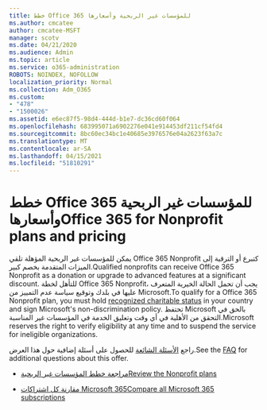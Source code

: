 ```yaml
---
title: خطط Office 365 للمؤسسات غير الربحية وأسعارها
ms.author: cmcatee
author: cmcatee-MSFT
manager: scotv
ms.date: 04/21/2020
ms.audience: Admin
ms.topic: article
ms.service: o365-administration
ROBOTS: NOINDEX, NOFOLLOW
localization_priority: Normal
ms.collection: Adm_O365
ms.custom:
- "478"
- "1500026"
ms.assetid: e6ec87f5-98d4-444d-b1e7-dc36cd60f064
ms.openlocfilehash: 683995071a6902276e041e914453df211cf54fd4
ms.sourcegitcommit: 8bc60ec34bc1e40685e3976576e04a2623f63a7c
ms.translationtype: MT
ms.contentlocale: ar-SA
ms.lasthandoff: 04/15/2021
ms.locfileid: "51810291"
---
```

# <a name="office-365-for-nonprofit-plans-and-pricing"></a><span data-ttu-id="136df-102">خطط Office 365 للمؤسسات غير الربحية وأسعارها</span><span class="sxs-lookup"><span data-stu-id="136df-102">Office 365 for Nonprofit plans and pricing</span></span>

<span data-ttu-id="136df-103">يمكن للمؤسسات غير الربحية المؤهلة تلقي Office 365 Nonprofit كتبرع أو الترقية إلى الميزات المتقدمة بخصم كبير.</span><span class="sxs-lookup"><span data-stu-id="136df-103">Qualified nonprofits can receive Office 365 Nonprofit as a donation or upgrade to advanced features at a significant discount.</span></span> <span data-ttu-id="136df-104">للتأهل لخطة Office 365 Nonprofit، [](https://go.microsoft.com/fwlink/p/?LinkID=330253) يجب أن تحمل الحالة الخيرية المتعرف عليها في بلدك وتوقيع سياسة عدم التمييز من Microsoft.</span><span class="sxs-lookup"><span data-stu-id="136df-104">To qualify for a Office 365 Nonprofit plan, you must hold [recognized charitable status](https://go.microsoft.com/fwlink/p/?LinkID=330253) in your country and sign Microsoft's non-discrimination policy.</span></span> <span data-ttu-id="136df-105">تحتفظ Microsoft بالحق في التحقق من الأهلية في أي وقت وتعليق الخدمة في المؤسسات غير المناسبة.</span><span class="sxs-lookup"><span data-stu-id="136df-105">Microsoft reserves the right to verify eligibility at any time and to suspend the service for ineligible organizations.</span></span>
  
<span data-ttu-id="136df-106">راجع [الأسئلة الشائعة](https://products.office.com/nonprofit/office-365-nonprofit) للحصول على أسئلة إضافية حول هذا العرض.</span><span class="sxs-lookup"><span data-stu-id="136df-106">See the [FAQ](https://products.office.com/nonprofit/office-365-nonprofit) for additional questions about this offer.</span></span>
  
- [<span data-ttu-id="136df-107">مراجعة خطط المؤسسات غير الربحية</span><span class="sxs-lookup"><span data-stu-id="136df-107">Review the Nonprofit plans</span></span>](https://products.office.com/nonprofit/office-365-nonprofit-plans-and-pricing?tab=1)

- [<span data-ttu-id="136df-108">مقارنة كل اشتراكات Microsoft 365</span><span class="sxs-lookup"><span data-stu-id="136df-108">Compare all Microsoft 365 subscriptions</span></span>](https://products.office.com/business/compare-more-office-365-for-business-plans)